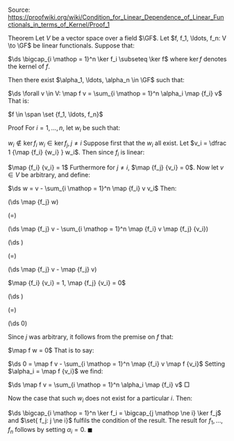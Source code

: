 # 

Source: https://proofwiki.org/wiki/Condition_for_Linear_Dependence_of_Linear_Functionals_in_terms_of_Kernel/Proof_1

Theorem
Let $V$ be a vector space over a field $\GF$.
Let $f, f_1, \ldots, f_n: V \to \GF$ be linear functionals.
Suppose that:

$\ds \bigcap_{i \mathop = 1}^n \ker f_i \subseteq \ker f$
where $\ker f$ denotes the kernel of $f$.

Then there exist $\alpha_1, \ldots, \alpha_n \in \GF$ such that:

$\ds \forall v \in V: \map f v = \sum_{i \mathop = 1}^n \alpha_i \map {f_i} v$
That is: 

$f \in \span \set {f_1, \ldots, f_n}$


Proof
For $i = 1, \ldots, n$, let $w_i$ be such that:

$w_i \not\in \ker f_i$
$w_i \in \ker f_j, j \ne i$
Suppose first that the $w_i$ all exist.
Let $v_i = \dfrac 1 {\map {f_i} {w_i} } w_i$.
Then since $f_i$ is linear:

$\map {f_i} {v_i} = 1$
Furthermore for $j \ne i$, $\map {f_j} {v_i} = 0$.
Now let $v \in V$ be arbitrary, and define:

$\ds w = v - \sum_{i \mathop = 1}^n \map {f_i} v v_i$
Then:














\(\ds \map {f_j} w\)

\(=\)







\(\ds \map {f_j} v - \sum_{i \mathop = 1}^n \map {f_i} v \map {f_j} {v_i}\)




















\(\ds \)

\(=\)







\(\ds \map {f_j} v - \map {f_j} v\)





$\map {f_i} {v_i} = 1, \map {f_j} {v_i} = 0$














\(\ds \)

\(=\)







\(\ds 0\)









Since $j$ was arbitrary, it follows from the premise on $f$ that:

$\map f w = 0$
That is to say:

$\ds 0 = \map f v - \sum_{i \mathop = 1}^n \map {f_i} v \map f {v_i}$
Setting $\alpha_i = \map f {v_i}$ we find:

$\ds \map f v = \sum_{i \mathop = 1}^n \alpha_i \map {f_i} v$
$\Box$

Now the case that such $w_i$ does not exist for a particular $i$.
Then:

$\ds \bigcap_{i \mathop = 1}^n \ker f_i = \bigcap_{j \mathop \ne i} \ker f_j$
and $\set{ f_j: j \ne i}$ fulfils the condition of the result.
The result for $f_1, \ldots, f_n$ follows by setting $\alpha_i = 0$.
$\blacksquare$






